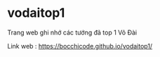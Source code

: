 # vodaitop1
Trang web ghi nhớ các tướng đã top 1 Võ Đài

Link web : https://bocchicode.github.io/vodaitop1/
